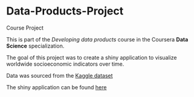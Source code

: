 # Data-Products-Project
Course Project

This is part of the *Developing data products* course in the Coursera **Data Science** specialization.

The goal of this project was to create a shiny application to visualize worldwide socioeconomic indicators over time.

Data was sourced from the [Kaggle dataset](https://www.kaggle.com/sdorius/countryses)

The shiny application can be found [here](https://bbamini.shinyapps.io/socioeconomic/)

